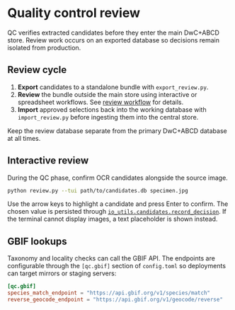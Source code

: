 # Quality control review

QC verifies extracted candidates before they enter the main DwC+ABCD store. Review work occurs on an exported database so decisions remain isolated from production.

## Review cycle

1. **Export** candidates to a standalone bundle with `export_review.py`.
2. **Review** the bundle outside the main store using interactive or spreadsheet workflows. See [review workflow](./review_workflow.md) for details.
3. **Import** approved selections back into the working database with `import_review.py` before ingesting them into the central store.

Keep the review database separate from the primary DwC+ABCD database at all times.

## Interactive review

During the QC phase, confirm OCR candidates alongside the source image.

```bash
python review.py --tui path/to/candidates.db specimen.jpg
```

Use the arrow keys to highlight a candidate and press Enter to confirm. The chosen value is persisted through [`io_utils.candidates.record_decision`](../io_utils/candidates.py). If the terminal cannot display images, a text placeholder is shown instead.

## GBIF lookups

Taxonomy and locality checks can call the GBIF API. The endpoints are configurable through the `[qc.gbif]` section of `config.toml` so deployments can target mirrors or staging servers:

```toml
[qc.gbif]
species_match_endpoint = "https://api.gbif.org/v1/species/match"
reverse_geocode_endpoint = "https://api.gbif.org/v1/geocode/reverse"
```
